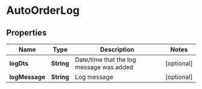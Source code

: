 
# AutoOrderLog

## Properties
Name | Type | Description | Notes
------------ | ------------- | ------------- | -------------
**logDts** | **String** | Date/time that the log message was added |  [optional]
**logMessage** | **String** | Log message |  [optional]



